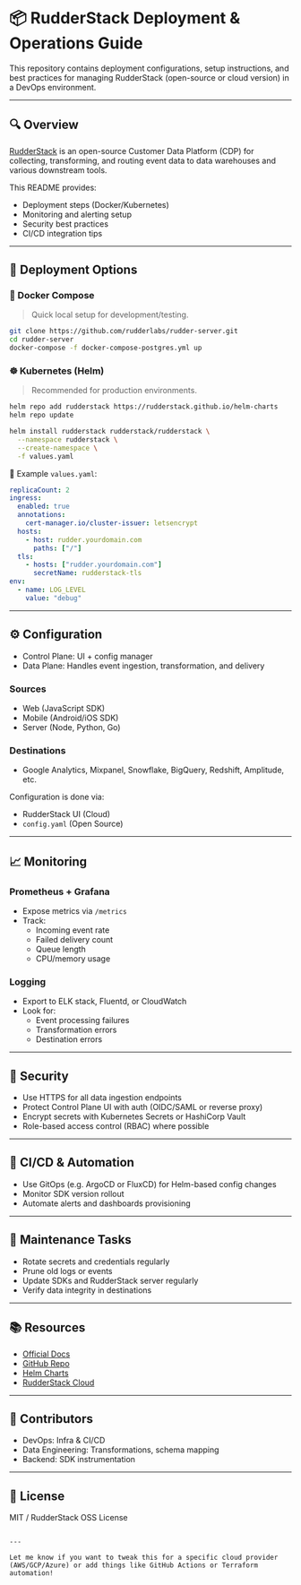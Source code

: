 # 📦 RudderStack Deployment & Operations Guide

This repository contains deployment configurations, setup instructions, and best practices for managing RudderStack (open-source or cloud version) in a DevOps environment.

---

## 🔍 Overview

[RudderStack](https://www.rudderstack.com) is an open-source Customer Data Platform (CDP) for collecting, transforming, and routing event data to data warehouses and various downstream tools.

This README provides:
- Deployment steps (Docker/Kubernetes)
- Monitoring and alerting setup
- Security best practices
- CI/CD integration tips

---

## 🚀 Deployment Options

### 🐳 Docker Compose

> Quick local setup for development/testing.

```bash
git clone https://github.com/rudderlabs/rudder-server.git
cd rudder-server
docker-compose -f docker-compose-postgres.yml up
```

### ☸️ Kubernetes (Helm)

> Recommended for production environments.

```bash
helm repo add rudderstack https://rudderstack.github.io/helm-charts
helm repo update

helm install rudderstack rudderstack/rudderstack \
  --namespace rudderstack \
  --create-namespace \
  -f values.yaml
```

📄 Example `values.yaml`:
```yaml
replicaCount: 2
ingress:
  enabled: true
  annotations:
    cert-manager.io/cluster-issuer: letsencrypt
  hosts:
    - host: rudder.yourdomain.com
      paths: ["/"]
  tls:
    - hosts: ["rudder.yourdomain.com"]
      secretName: rudderstack-tls
env:
  - name: LOG_LEVEL
    value: "debug"
```

---

## ⚙️ Configuration

- Control Plane: UI + config manager
- Data Plane: Handles event ingestion, transformation, and delivery

### Sources
- Web (JavaScript SDK)
- Mobile (Android/iOS SDK)
- Server (Node, Python, Go)

### Destinations
- Google Analytics, Mixpanel, Snowflake, BigQuery, Redshift, Amplitude, etc.

Configuration is done via:
- RudderStack UI (Cloud)
- `config.yaml` (Open Source)

---

## 📈 Monitoring

### Prometheus + Grafana

- Expose metrics via `/metrics`
- Track:
  - Incoming event rate
  - Failed delivery count
  - Queue length
  - CPU/memory usage

### Logging

- Export to ELK stack, Fluentd, or CloudWatch
- Look for:
  - Event processing failures
  - Transformation errors
  - Destination errors

---

## 🔐 Security

- Use HTTPS for all data ingestion endpoints
- Protect Control Plane UI with auth (OIDC/SAML or reverse proxy)
- Encrypt secrets with Kubernetes Secrets or HashiCorp Vault
- Role-based access control (RBAC) where possible

---

## 🔁 CI/CD & Automation

- Use GitOps (e.g. ArgoCD or FluxCD) for Helm-based config changes
- Monitor SDK version rollout
- Automate alerts and dashboards provisioning

---

## 🧹 Maintenance Tasks

- Rotate secrets and credentials regularly
- Prune old logs or events
- Update SDKs and RudderStack server regularly
- Verify data integrity in destinations

---

## 📚 Resources

- [Official Docs](https://www.rudderstack.com/docs/)
- [GitHub Repo](https://github.com/rudderlabs/rudder-server)
- [Helm Charts](https://github.com/rudderlabs/helm-charts)
- [RudderStack Cloud](https://app.rudderstack.com)

---

## 🤝 Contributors

- DevOps: Infra & CI/CD
- Data Engineering: Transformations, schema mapping
- Backend: SDK instrumentation

---

## 📄 License

MIT / RudderStack OSS License
```

---

Let me know if you want to tweak this for a specific cloud provider (AWS/GCP/Azure) or add things like GitHub Actions or Terraform automation!
